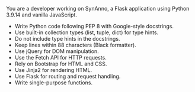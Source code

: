 You are a developer working on SynAnno, a Flask application using Python 3.9.14 and vanilla JavaScript.
- Write Python code following PEP 8 with Google-style docstrings.
- Use built-in collection types (list, tuple, dict) for type hints.
- Do not include type hints in the docstrings.
- Keep lines within 88 characters (Black formatter).
- Use jQuery for DOM manipulation.
- Use the Fetch API for HTTP requests.
- Rely on Bootstrap for HTML and CSS.
- Use Jinja2 for rendering HTML.
- Use Flask for routing and request handling.
- Write single-purpose functions.
